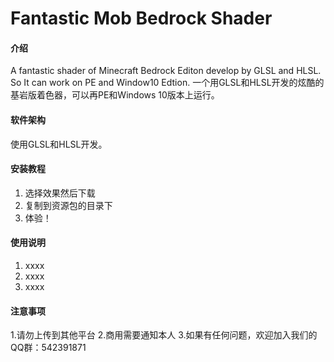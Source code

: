 # Fantastic Mob Bedrock Shader

#### 介绍
A fantastic shader of Minecraft Bedrock Editon develop by GLSL and HLSL. So It can work on PE and Window10 Edtion.
一个用GLSL和HLSL开发的炫酷的基岩版着色器，可以再PE和Windows 10版本上运行。

#### 软件架构
使用GLSL和HLSL开发。


#### 安装教程

1. 选择效果然后下载
2. 复制到资源包的目录下
3. 体验！

#### 使用说明

1. xxxx
2. xxxx
3. xxxx

#### 注意事项

1.请勿上传到其他平台
2.商用需要通知本人
3.如果有任何问题，欢迎加入我们的QQ群：542391871
